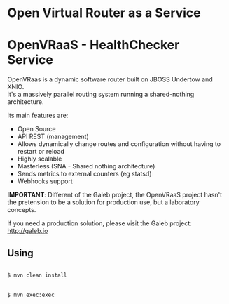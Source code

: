 Open Virtual Router as a Service
===========================
<h1>OpenVRaaS - HealthChecker Service</h1>

OpenVRaas is a dynamic software router built on JBOSS Undertow and XNIO.<br/>
It's a massively parallel routing system running a shared-nothing architecture.

Its main features are:
* Open Source
* API REST (management)
* Allows dynamically change routes and configuration without having to restart or reload
* Highly scalable
* Masterless (SNA - Shared nothing architecture)
* Sends metrics to external counters (eg statsd)
* Webhooks support

<strong>IMPORTANT</strong>: Different of the Galeb project, the OpenVRaaS project hasn't the pretension to be a solution for production use, but a laboratory concepts.

If you need a production solution, please visit the Galeb project:
http://galeb.io

Using
-----

<code>
$ mvn clean install
</code><br/>
<code>
$ mvn exec:exec
</code><br/>

